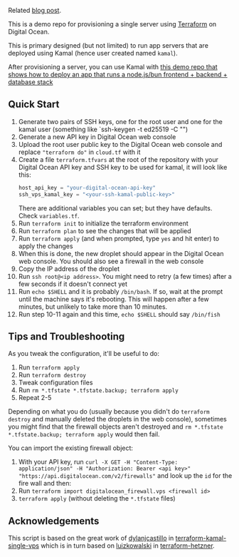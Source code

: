 Related [blog post](https://hboon.com/terraform-and-kamal-for-digital-ocean-demo-repositories/).

This is a demo repo for provisioning a single server using [Terraform](https://www.terraform.io) on Digital Ocean.

This is primary designed (but not limited) to run app servers that are deployed using Kamal (hence user created named `kamal`).

After provisioning a server, you can use Kamal with [this demo repo that shows how to deploy an app that runs a node.js/bun frontend + backend + database stack](https://github.com/hboon/kamal-frontend-backend-demo)

## Quick Start

1. Generate two pairs of SSH keys, one for the root user and one for the kamal user (something like `ssh-keygen -t ed25519 -C "<name or email>")
2. Generate a new API key in Digital Ocean web console
3. Upload the root user public key to the Digital Ocean web console and replace `"terraform do"` in `cloud.tf` with it
4. Create a file `terraform.tfvars` at the root of the repository with your Digital Ocean API key and SSH key to be used for kamal, it will look like this:
   ```terraform
   host_api_key = "your-digital-ocean-api-key"
   ssh_vps_kamal_key = "<your-ssh-kamal-public-key>"
   ```
   There are additional variables you can set; but they have defaults. Check `variables.tf`.
5. Run `terraform init` to initialize the terraform environment
6. Run `terraform plan` to see the changes that will be applied
7. Run `terraform apply` (and when prompted, type `yes` and hit enter) to apply the changes
8. When this is done, the new droplet should appear in the Digital Ocean web console. You should also see a firewall in the web console
9. Copy the IP address of the droplet
10. Run `ssh root@<ip address>`. You might need to retry (a few times) after a few seconds if it doesn't connect yet
11. Run `echo $SHELL` and it is probably `/bin/bash`. If so, wait at the prompt until the machine says it's rebooting. This will happen after a few minutes, but unlikely to take more than 10 minutes.
12. Run step 10-11 again and this time, `echo $SHELL` should say `/bin/fish`

## Tips and Troubleshooting

As you tweak the configuration, it'll be useful to do:

1. Run `terraform apply`
2. Run `terraform destroy`
3. Tweak configuration files
4. Run `rm *.tfstate *.tfstate.backup; terraform apply`
5. Repeat 2-5

Depending on what you do (usually because you didn't do `terraform destroy` and manually deleted the droplets in the web console), sometimes you might find that the firewall objects aren't destroyed and `rm *.tfstate *.tfstate.backup; terraform apply` would then fail.

You can import the existing firewall object:

1. With your API key, run `curl -X GET -H "Content-Type: application/json" -H "Authorization: Bearer <api key>" "https://api.digitalocean.com/v2/firewalls"` and look up the `id` for the fire wall and then:
2. Run `terraform import digitalocean_firewall.vps <firewall id>`
3. `terraform apply` (without deleting the `*.tfstate` files)

## Acknowledgements

This script is based on the great work of [dylanjcastillo](https://github.com/dylanjcastillo) in [terraform-kamal-single-vps](https://github.com/dylanjcastillo/terraform-kamal-single-vps) which is in turn based on [luizkowalski](https://github.com/luizkowalski) in [terraform-hetzner](https://github.com/luizkowalski/terraform-hetzner).
